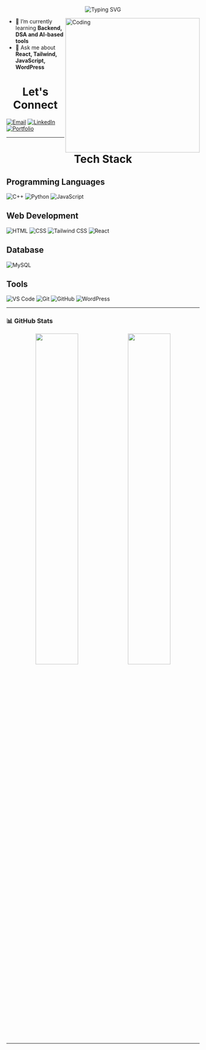 <p align="center">
  <img src="https://readme-typing-svg.herokuapp.com?font=Fira+Code&size=24&pause=1000&center=true&vCenter=true&width=450&lines=Hi+there+👋;+I'm+Aman+Singh+💻;Frontend+Developer+%26+CS+Student;" alt="Typing SVG" />
</p>


<img align="right" alt="Coding" width="350" src="https://media.giphy.com/media/ZVik7pBtu9dNS/giphy.gif">

- 🌱 I’m currently learning **Backend, DSA and AI-based tools**
- 💬 Ask me about **React, Tailwind, JavaScript, WordPress**

**<h1 align="center">Let's Connect</h1>**
[![Email](https://img.shields.io/badge/Email-amancrafts.dev@gmail.com-red?style=flat&logo=gmail&logoColor=white)](mailto:amancrafts.dev@gmail.com)
[![LinkedIn](https://img.shields.io/badge/-LinkedIn-0077B5?logo=linkedin&logoColor=white)](https://www.linkedin.com/in/aman-singh-a00toad/)
[![Portfolio](https://img.shields.io/badge/-Portfolio-black?logo=firefox&logoColor=white)](https://aman-toad.github.io/Portfolio/)

---

**<h1 align="center">Tech Stack</h1>**

## Programming Languages
![C++](https://img.shields.io/badge/C++-00599C?style=flat&logo=c%2B%2B&logoColor=white)
![Python](https://img.shields.io/badge/Python-3776AB?style=flat&logo=python&logoColor=white)
![JavaScript](https://img.shields.io/badge/JavaScript-F7DF1E?style=flat&logo=javascript&logoColor=black)

## Web Development
![HTML](https://img.shields.io/badge/HTML5-E34F26?style=flat&logo=html5&logoColor=white)
![CSS](https://img.shields.io/badge/CSS3-1572B6?style=flat&logo=css3&logoColor=white)
![Tailwind CSS](https://img.shields.io/badge/TailwindCSS-38B2AC?style=flat&logo=tailwind-css&logoColor=white)
![React](https://img.shields.io/badge/React-20232A?style=flat&logo=react&logoColor=61DAFB)

## Database 
![MySQL](https://img.shields.io/badge/MySQL-4479A1?style=flat&logo=mysql&logoColor=white)

## Tools 
![VS Code](https://img.shields.io/badge/VSCode-007ACC?style=flat&logo=visual-studio-code&logoColor=white)
![Git](https://img.shields.io/badge/Git-F05032?style=flat&logo=git&logoColor=white)
![GitHub](https://img.shields.io/badge/GitHub-181717?style=flat&logo=github&logoColor=white)
![WordPress](https://img.shields.io/badge/WordPress-21759B?style=flat&logo=wordpress&logoColor=white)


---

### 📊 GitHub Stats
<p align="center">
  <img src="https://github-readme-stats.vercel.app/api?username=Aman-toad&show_icons=true&theme=radical" width="47%" />
  <img src="https://github-readme-streak-stats.herokuapp.com/?user=Aman-toad&theme=radical" width="47%" />
</p>

---

